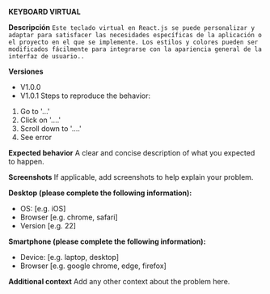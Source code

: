
**KEYBOARD VIRTUAL**

**Descripción**
`Este teclado virtual en React.js se puede personalizar y adaptar para satisfacer las necesidades específicas de la aplicación o el proyecto en el que se implemente. Los estilos y colores pueden ser modificados fácilmente para integrarse con la apariencia general de la interfaz de usuario..`

**Versiones**
- V1.0.0 
- V1.0.1
Steps to reproduce the behavior:
1. Go to '...'
2. Click on '....'
3. Scroll down to '....'
4. See error

**Expected behavior**
A clear and concise description of what you expected to happen.

**Screenshots**
If applicable, add screenshots to help explain your problem.

**Desktop (please complete the following information):**
 - OS: [e.g. iOS]
 - Browser [e.g. chrome, safari]
 - Version [e.g. 22]

**Smartphone (please complete the following information):**
 - Device: [e.g. laptop, desktop]
 - Browser [e.g. google chrome, edge, firefox]


**Additional context**
Add any other context about the problem here.
